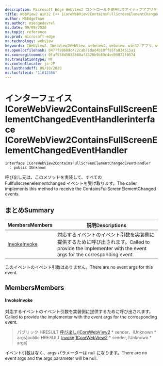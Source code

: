 ```yaml
---
description: Microsoft Edge WebView2 コントロールを使用してネイティブアプリケーションに web 技術 (HTML、CSS、JavaScript) を埋め込む
title: WebView2 Win32 C++ ICoreWebView2ContainsFullScreenElementChangedEventHandler
author: MSEdgeTeam
ms.author: msedgedevrel
ms.date: 09/09/2020
ms.topic: reference
ms.prod: microsoft-edge
ms.technology: webview
keywords: IWebView2、IWebView2WebView、webview2、webview、win32 アプリ、win32、edge、ICoreWebView2、ICoreWebView2Controller、browser control、edge html、ICoreWebView2ContainsFullScreenElementChangedEventHandler
ms.openlocfilehash: 0477f9868dc472cab71dad4b10ff85fa034515a1
ms.sourcegitcommit: 0faf538d5033508af4320b9b89c4ed99872f0574
ms.translationtype: MT
ms.contentlocale: ja-JP
ms.lasthandoff: 09/10/2020
ms.locfileid: "11012386"
---
```

# <span data-ttu-id="5513a-104">インターフェイス ICoreWebView2ContainsFullScreenElementChangedEventHandler</span><span class="sxs-lookup"><span data-stu-id="5513a-104">interface ICoreWebView2ContainsFullScreenElementChangedEventHandler</span></span> 

```
interface ICoreWebView2ContainsFullScreenElementChangedEventHandler
  : public IUnknown
```

<span data-ttu-id="5513a-105">呼び出し元は、このメソッドを実装して、すべての Fullfullscreenelementchanged イベントを受け取ります。</span><span class="sxs-lookup"><span data-stu-id="5513a-105">The caller implements this method to receive the ContainsFullScreenElementChanged events.</span></span>

## <span data-ttu-id="5513a-106">まとめ</span><span class="sxs-lookup"><span data-stu-id="5513a-106">Summary</span></span>

 <span data-ttu-id="5513a-107">Members</span><span class="sxs-lookup"><span data-stu-id="5513a-107">Members</span></span>                        | <span data-ttu-id="5513a-108">説明</span><span class="sxs-lookup"><span data-stu-id="5513a-108">Descriptions</span></span>
--------------------------------|---------------------------------------------
[<span data-ttu-id="5513a-109">Invoke</span><span class="sxs-lookup"><span data-stu-id="5513a-109">Invoke</span></span>](#invoke) | <span data-ttu-id="5513a-110">対応するイベントのイベント引数を実装側に提供するために呼び出されます。</span><span class="sxs-lookup"><span data-stu-id="5513a-110">Called to provide the implementer with the event args for the corresponding event.</span></span>

<span data-ttu-id="5513a-111">このイベントのイベント引数はありません。</span><span class="sxs-lookup"><span data-stu-id="5513a-111">There are no event args for this event.</span></span>

## <span data-ttu-id="5513a-112">Members</span><span class="sxs-lookup"><span data-stu-id="5513a-112">Members</span></span>

#### <span data-ttu-id="5513a-113">Invoke</span><span class="sxs-lookup"><span data-stu-id="5513a-113">Invoke</span></span> 

<span data-ttu-id="5513a-114">対応するイベントのイベント引数を実装側に提供するために呼び出されます。</span><span class="sxs-lookup"><span data-stu-id="5513a-114">Called to provide the implementer with the event args for the corresponding event.</span></span>

> <span data-ttu-id="5513a-115">パブリック HRESULT [呼び出し](#invoke)([ICoreWebView2](icorewebview2.md) \* sender、IUnknown \* args)</span><span class="sxs-lookup"><span data-stu-id="5513a-115">public HRESULT [Invoke](#invoke)([ICoreWebView2](icorewebview2.md) \* sender, IUnknown \* args)</span></span>

<span data-ttu-id="5513a-116">イベント引数はなく、args パラメーターは null になります。</span><span class="sxs-lookup"><span data-stu-id="5513a-116">There are no event args and the args parameter will be null.</span></span>

